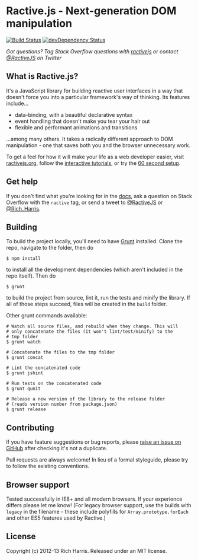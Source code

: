 Ractive.js - Next-generation DOM manipulation
=============================================

[![Build Status](https://travis-ci.org/RactiveJS/Ractive.png)](https://travis-ci.org/RactiveJS/Ractive)
[![devDependency Status](https://david-dm.org/RactiveJS/Ractive/dev-status.png)](https://david-dm.org/RactiveJS/Ractive#info=devDependencies)

*Got questions? Tag Stack Overflow questions with [ractivejs](http://stackoverflow.com/questions/tagged/ractivejs) or contact [@RactiveJS](http://twitter.com/RactiveJS) on Twitter*

What is Ractive.js?
-------------------

It's a JavaScript library for building reactive user interfaces in a way that doesn't force you into a particular framework's way of thinking. Its features include...

* data-binding, with a beautiful declarative syntax
* event handling that doesn't make you tear your hair out
* flexible and performant animations and transitions

...among many others. It takes a radically different approach to DOM manipulation - one that saves both you and the browser unnecessary work.

To get a feel for how it will make your life as a web developer easier, visit [ractivejs.org](http://ractivejs.org), follow the [interactive tutorials](http://learn.ractivejs.org), or try the [60 second setup](https://github.com/RactiveJS/Ractive/wiki/60-second-setup).


Get help
--------

If you don't find what you're looking for in the [docs](https://github.com/rich-harris/Ractive/wiki), ask a question on Stack Overflow with the `ractive` tag, or send a tweet to [@RactiveJS](http://twitter.com/RactiveJS) or [@Rich_Harris](http://twitter.com/Rich_Harris).


Building
--------

To build the project locally, you'll need to have [Grunt](http://gruntjs.com) installed. Clone the repo, navigate to the folder, then do

```shell
$ npm install
```

to install all the development dependencies (which aren't included in the repo itself). Then do

```shell
$ grunt
```

to build the project from source, lint it, run the tests and minify the library. If all of those steps succeed, files will be created in the `build` folder.

Other grunt commands available:

```shell
# Watch all source files, and rebuild when they change. This will
# only concatenate the files (it won't lint/test/minify) to the
# tmp folder
$ grunt watch

# Concatenate the files to the tmp folder
$ grunt concat

# Lint the concatenated code
$ grunt jshint

# Run tests on the concatenated code
$ grunt qunit

# Release a new version of the library to the release folder
# (reads version number from package.json)
$ grunt release
```


Contributing
------------

If you have feature suggestions or bug reports, please [raise an issue on GitHub](https://github.com/RactiveJS/Ractive/issues) after checking it's not a duplicate.

Pull requests are always welcome! In lieu of a formal styleguide, please try to follow the existing conventions.


Browser support
---------------

Tested successfully in IE8+ and all modern browsers. If your experience differs please let me know! (For legacy browser support, use the builds with `legacy` in the filename - these include polyfills for `Array.prototype.forEach` and other ES5 features used by Ractive.)


License
-------

Copyright (c) 2012-13 Rich Harris. Released under an MIT license.
